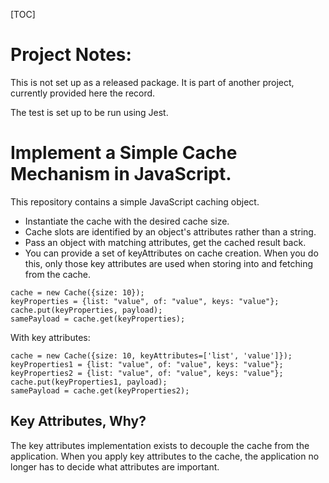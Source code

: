 [TOC]

# Project Notes:

This is not set up as a released package. It is part of another project,
currently provided here the record.

The test is set up to be run using Jest.

# Implement a Simple Cache Mechanism in JavaScript.

This repository contains a simple JavaScript caching object.

* Instantiate the cache with the desired cache size.
* Cache slots are identified by an object's attributes rather than a string.
* Pass an object with matching attributes, get the cached result back.
* You can provide a set of keyAttributes on cache creation. When you do this,
  only those key attributes are used when storing into and fetching from the
  cache.

```
cache = new Cache({size: 10});
keyProperties = {list: "value", of: "value", keys: "value"};
cache.put(keyProperties, payload);
samePayload = cache.get(keyProperties);
```

With key attributes:

```
cache = new Cache({size: 10, keyAttributes=['list', 'value']});
keyProperties1 = {list: "value", of: "value", keys: "value"};
keyProperties2 = {list: "value", of: "value", keys: "value"};
cache.put(keyProperties1, payload);
samePayload = cache.get(keyProperties2);
```

## Key Attributes, Why?

The key attributes implementation exists to decouple the cache from the
application. When you apply key attributes to the cache, the application no
longer has to decide what attributes are important.
